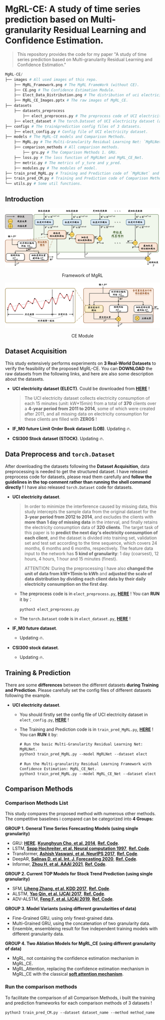 # MgRL-CE: A study of time series prediction based on Multi-granularity Residual Learning and Confidence Estimation.

> This repository provides the code for my paper "A study of time series prediction based on Multi-granularity Residual
> Learning and Confidence Estimation."

```python
MgRL-CE/
├── images # All used images of this repo.
    ├── MgRL_Framework.png # The MgRL FrameWork (without CE).
    ├── CE.png # The Confidence Estimation Module.
    ├── Elect_Data_Distribution.png # The distribution of uci electricity dataset.
    ├── MgRL_CE_Images.pptx # The raw images of MgRL_CE.
├── datasets
    ├── datasets_preprocess
        ├── elect_preprocess.py # The preprocess code of UCI electricity dataset (download from web).
    ├── elect_dataset # The torch.Dataset of UCI electricity dataset (after preprocessing).
├── configs # The train&prediction config files of 3 datasets.
    ├── elect_config.py # Config file of UCI electricity dataset.
├── models # The MgRL-CE models and Comparison Methods.
    ├── MgRL.py # The Multi-Granularity Residual Learning Net: `MgRLNet` and `MgRL_CE_Net`.
    ├── comparison_methods # All comparison methods.
        ├── gru.py # The Comparison Methods 1. GRU.
    ├── loss.py # The loss function of MgRLNet and MgRL_CE_Net.
    ├── metric.py # The metrics of y_ture and y_pred.
    ├── modules.py # The modules of model.
├── train_pred_MgRL.py # Training and Prediction code of `MgRLNet` and `MgRL_CE_Net` for 3 datasets.
├── train_pred_CM.py # Training and Prediction code of Comparison Methods for 3 datasets.
└── utils.py # Some util functions.
```



## Introduction

![MgRL_Framework](./images/MgRL_Framework.png)

<center>Framework of MgRL</center>

![CE](./images/CE.png)

<center>CE Module</center>



## Dataset Acquisition

This study extensively performs experiments on **3 Real-World Datasets** to verify the feasibility of the proposed MgRL-CE. You can **DOWNLOAD** the raw datasets from the following links, and here are also some description about the datasets.

- **UCI electricity dataset (ELECT)**. Could be downloaded from [**HERE**](https://archive.ics.uci.edu/dataset/321/electricityloaddiagrams20112014) ! 

  > The UCI electricity dataset collects electricity consumption of each 15 minutes (unit: kW*15min) from a total of **370** clients over a **4-year period from 2011 to 2014**, some of which were created after 2011, and all missing data on electricity consumption for these clients are filled with **ZEROS** !
  >

- **IF_M0 future Limit Order Book dataset (LOB)**. Updating 🔥.
- **CSI300 Stock dataset (STOCK)**. Updating 🔥.



## Data Preprocess and `torch.Dataset`

After downloading the datasets following the **Dataset Acquisition**, data preprocessing is needed to get the structured dataset. I have released preprocess code for datasets, please read them carefully and **follow the guidelines in the top comment rather than running the shell command directly !** I have also released `torch.Dataset` code for datasets.

- **UCI electricity dataset**. 
  
  > In order to minimize the interference caused by missing data, this study intercepts the sample data from the original dataset for the **3-year period from 2012 to 2014**, and excludes the clients with **more than 1 day of missing data** in the interval, and finally retains the electricity consumption data of **320 clients**. The target task of this paper is to **predict the next day's electricity consumption of each client**, and the dataset is divided into training set, validation set and test set according to the time sequence, which covers 24 months, 6 months and 6 months, respectively. The feature data input to the network has **5 kind of granularity**: 1 day (coarsest), 12 hours, 4 hours, 1 hour and 15 minutes (finest).
  >
  > ATTENTION: During the preprocessing I have also **changed the unit of data from kW*15min to kWh** and **adjusted the scale of data distribution by dividing each client data by their daily electricity consumption on the first day**.
  
  - The preprocess code is in `elect_preprocess.py`, [**HERE**](https://github.com/KarryRen/MgRL-CE/blob/main/datasets/datasets_preprocess/elect_preprocess.py) ! You can **RUN** it by：
  
    ```shell
    python3 elect_preprocess.py
    ```
  
  - The  `torch.Dataset` code is in `elect_dataset.py`, [**HERE**](https://github.com/KarryRen/MgRL-CE/blob/main/datasets/elect_dataset.py) ! 
  
- **IF_M0 future dataset**. 
  
  - Updating 🔥.
  
- **CSI300 stock dataset**.
  
  - Updating 🔥.



## Training & Prediction

There are some **differences** between the different datasets **during Training and Prediction**. Please carefully set the config files of different datasets following the example.

- **UCI electricity dataset**. 
  
  - You should firstly set the config file of UCI electricity dataset in `elect_config.py`, [**HERE**](https://github.com/KarryRen/MgRL-CE/blob/main/configs/elect_config.py) !
  
  - The Training and Prediction code is in ` train_pred_MgRL.py `, [**HERE**](https://github.com/KarryRen/MgRL-CE/blob/main/train_pred_MgRL.py) !  You can **RUN** it by:
  
     ```shell
     # Run the basic Multi-Granularity Residual Learning Net: MgRLNet.
     python3 train_pred_MgRL.py --model MgRLNet --dataset elect
     
     # Run the Multi-granularity Residual Learning Framework with Confidence Estimation: MgRL_CE_Net.
     python3 train_pred_MgRL.py --model MgRL_CE_Net --dataset elect
     ```



## Comparison Methods

### Comparison Methods List

This study compares the proposed method with numerous other methods. The competitive baselines i compared can be categorized into **4 Groups:**

**GROUP 1. General Time Series Forecasting Models (using single granularity)**

- GRU: [**HERE**](https://github.com/KarryRen/MgRL-CE/blob/main/model/comparison_methods/gru.py). [**Kyunghyun Cho, et al. 2014**](https://arxiv.org/pdf/1406.1078.pdf), [**Ref. Code**](https://github.com/microsoft/qlib/blob/main/qlib/contrib/model/pytorch_gru.py#L294).
- LSTM, [**Sepp Hochreiter, et al. Neural computation 1997**](https://blog.xpgreat.com/file/lstm.pdf), [**Ref. Code**](https://github.com/microsoft/qlib/blob/main/qlib/contrib/model/pytorch_lstm.py#L286).
- Transformer, [**Ashish Vaswani, et al. NeurIPS 2017**](https://proceedings.neurips.cc/paper/2017/file/3f5ee243547dee91fbd053c1c4a845aa-Paper.pdf), [**Ref. Code**](https://github.com/microsoft/qlib/blob/main/qlib/contrib/model/pytorch_transformer.py#L258).
- DeepAR, [**Salinas D, et al. Int. J. Forecasting 2020**](http://162.14.120.130/机器学习-时间序列分析/deepAR.pdf), [**Ref. Code**](https://github.com/husnejahan/DeepAR-pytorch/tree/master).
- Informer, [**Zhou H, et al. AAAI 2021**](https://www.researchgate.net/publication/347125466_Informer_Beyond_Efficient_Transformer_for_Long_Sequence_Time-Series_Forecasting), [**Ref. Code**](https://github.com/zhouhaoyi/Informer2020/tree/main).

**GROUP 2. Current TOP Models for Stock Trend Prediction (using single granularity)**

- SFM, [**Liheng Zhang, et al. KDD 2017**](https://userpages.umbc.edu/~nroy/courses/fall2018/cmisr/papers/stock_price.pdf), [**Ref. Code**](https://github.com/microsoft/qlib/blob/main/qlib/contrib/model/pytorch_sfm.py#L25).
- ALSTM, [**Yao Qin, et al. IJCAI 2017**](https://arxiv.org/pdf/1704.02971.pdf), [**Ref. Code**](https://github.com/microsoft/qlib/blob/main/qlib/contrib/model/pytorch_alstm.py#L294).
- ADV-ALSTM, [**Feng F, et al. IJCAI 2019**](https://www.ijcai.org/proceedings/2019/0810.pdf), [**Ref. Code**](https://zhuanlan.zhihu.com/p/566172868).

**GROUP 3. Model Variants (using different granularities of data)**

- Fine-Grained GRU, using only finest-grained data.
- Multi-Grained GRU, using the concatenation of two granularity data.
- Ensemble, ensembleing result for five independent training models with different granularity data.

**GROUP 4. Two Ablation Models for MgRL_CE  (using different granularity of data)**

- MgRL, not containing the confidence estimation mechanism in MgRL_CE.
- MgRL_Attention, replacing the confidence estimation mechanism in MgRL_CE with the classical [**soft attention mechanism**](https://arxiv.org/pdf/1409.0473.pdf?utm_source=ColumnsChannel).

### Run the comparison methods

To facilitate the comparison of all Comparison Methods, i built the training and prediction frameworks for each comparison methods of 3 datasets ! 

```shell
python3 train_pred_CM.py --dataset dataset_name --method method_name
```

